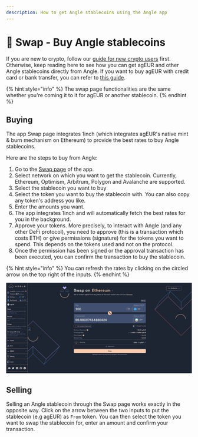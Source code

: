 ```yaml
---
description: How to get Angle stablecoins using the Angle app
---
```


# 💱 Swap - Buy Angle stablecoins

If you are new to crypto, follow our [guide for new crypto users](../../newbie.md) first. Otherwise, keep reading here to see how you can get agEUR and other Angle stablecoins directly from Angle. If you want to buy agEUR with credit card or bank transfer, you can refer to [this guide](./on-ramp-off-ramp.md).

{% hint style="info" %}
The swap page functionalities are the same whether you're coming it to it for agEUR or another stablecoin.
{% endhint %}

## Buying

The app Swap page integrates 1inch (which integrates agEUR's native mint & burn mechanism on Ethereum) to provide the best rates to buy Angle stablecoins.

Here are the steps to buy from Angle:

1. Go to the [Swap page](https://app.angle.money/#/swap) of the app.
2. Select network on which you want to get the stablecoin. Currently, Ethereum, Optimism, Arbitrum, Polygon and Avalanche are supported.
3. Select the stablecoin you want to buy
4. Select the token you want to buy the stablecoin with. You can also copy any token's address you like.
5. Enter the amounts you want.
6. The app integrates 1inch and will automatically fetch the best rates for you in the background.
7. Approve your tokens. More precisely, to interact with Angle (and any other DeFi protocol), you need to approve (this is a transaction which costs ETH) or give permissions (signature) for the tokens you want to spend. This depends on the tokens used and not on the protocol.
8. Once the permission has been signed or the approval transaction has been executed, you can confirm the transaction to buy the stablecoin.

{% hint style="info" %}
You can refresh the rates by clicking on the circled arrow on the top right of the inputs.
{% endhint %}

![Minting agEUR](/.gitbook/assets/swap-agEUR.png)

## Selling

Selling an Angle stablecoin through the Swap page works exactly in the opposite way. Click on the arrow between the two inputs to put the stablecoin (e.g agEUR) as `From` token. You can then select the token you want to swap the stablecoin for, enter an amount and confirm your transaction.
